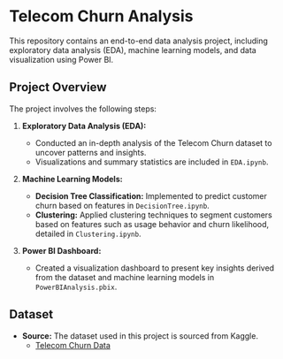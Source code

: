 # Telecom Churn Analysis

This repository contains an end-to-end data analysis project, including exploratory data analysis (EDA), machine learning models, and data visualization using Power BI.

## Project Overview

The project involves the following steps:

1. **Exploratory Data Analysis (EDA):**  
   - Conducted an in-depth analysis of the Telecom Churn dataset to uncover patterns and insights.  
   - Visualizations and summary statistics are included in `EDA.ipynb`.  

2. **Machine Learning Models:**  
   - **Decision Tree Classification:** Implemented to predict customer churn based on features in `DecisionTree.ipynb`.  
   - **Clustering:** Applied clustering techniques to segment customers based on features such as usage behavior and churn likelihood, detailed in `Clustering.ipynb`.  

3. **Power BI Dashboard:**  
   - Created a visualization dashboard to present key insights derived from the dataset and machine learning models in `PowerBIAnalysis.pbix`.

## Dataset

- **Source:** The dataset used in this project is sourced from Kaggle.  
  - [Telecom Churn Data](https://www.kaggle.com/datasets/mnassrib/telecom-churn-datasets)
